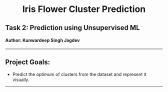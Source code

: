 <h1 align="center">Iris Flower Cluster Prediction</h1>

## Task 2: Prediction using Unsupervised ML
#### Author: Kunwardeep Singh Jagdev


---
## Project Goals:
- Predict the optimum of clusters from the dataset and represent it visually.
---





